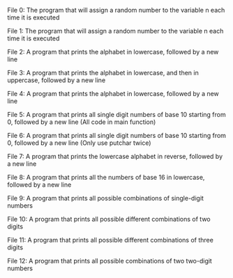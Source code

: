 File 0: The program that will assign a random number to the variable n each time it is executed

File 1: The program that will assign a random number to the variable n each time it is executed

File 2: A program that prints the alphabet in lowercase, followed by a new line

File 3: A program that prints the alphabet in lowercase, and then in uppercase, followed by a new line

File 4: A program that prints the alphabet in lowercase, followed by a new line

File 5: A program that prints all single digit numbers of base 10 starting from 0, followed by a new line (All code in main function) 

File 6: A program that prints all single digit numbers of base 10 starting from 0, followed by a new line (Only use putchar twice)

File 7: A program that prints the lowercase alphabet in reverse, followed by a new line

File 8: A program that prints all the numbers of base 16 in lowercase, followed by a new line

File 9: A program that prints all possible combinations of single-digit numbers

File 10: A program that prints all possible different combinations of two digits

File 11: A program that prints all possible different combinations of three digits

File 12: A program that prints all possible combinations of two two-digit numbers


